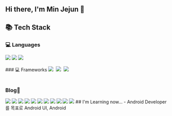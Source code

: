 ## Hi there, I'm Min Jejun 👋

## 📚 Tech Stack
### 💻 Languages
  <img src="https://img.shields.io/badge/android-3DDC84?style=flat-square&logo=android&logoColor=white">
  <img src="https://img.shields.io/badge/kotlin-7F52FF?style=flat-square&logo=kotlin&logoColor=white"/>
  <img src="https://img.shields.io/badge/java-3776AB?style=flat-square&logo=java&logoColor=white"/>
<br><br>
### 💻 Frameworks
<a>
  <img src="https://img.shields.io/badge/Java-007396?style=flat-square&logo=Java&logoColor=white">&nbsp
  <img src="https://img.shields.io/badge/SpringBoot-6DB33F?style=flat-square&logo=SpringBoot&logoColor=white"/>&nbsp
  <img src="https://img.shields.io/badge/Python-3776AB?style=flat-square&logo=Python&logoColor=white"/></a>
</a>
<br><br>


### Blog💬
<img src="https://img.shields.io/badge/android-3DDC84?style=for-the-badge&logo=android&logoColor=white">
<img src="https://img.shields.io/badge/github-181717?style=for-the-badge&logo=github&logoColor=white">
<img src="https://img.shields.io/badge/android studio-3DDC84?style=for-the-badge&logo=android studio&logoColor=white">
<img src="https://img.shields.io/badge/git-F05032?style=for-the-badge&logo=git&logoColor=white">
<img src="https://img.shields.io/badge/notion-FFFFFF?style=for-the-badge&logo=notion&logoColor=black">
<img src="https://img.shields.io/badge/intellij-0071C5?style=for-the-badge&logo=intellij idea&logoColor=white">
<img src="https://img.shields.io/badge/kotlin-7F52FF?style=for-the-badge&logo=kotlin&logoColor=white">
<img src="https://img.shields.io/badge/Velog-20C997?style=for-the-badge&logo=Velog&logoColor=white">
<img src="https://img.shields.io/badge/java-007396?style=for-the-badge&logo=java&logoColor=white">
<img src="https://img.shields.io/badge/instagram-E4405F?style=for-the-badge&logo=instagram&logoColor=white">
<img src="https://img.shields.io/badge/slack-#4A154B?style=for-the-badge&logo=slack&logoColor=white">
## I'm Learning now...
- Android Developer를 목표로 Android UI, Android
